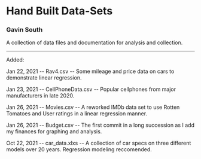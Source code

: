 # Hand Built Data-Sets
### Gavin South

A collection of data files and documentation for analysis and collection. 

--------------------------------------------------------------------------------
Added:

Jan 22, 2021 -- Rav4.csv -- Some mileage and price data on cars to demonstrate linear regression.                    

Jan 23, 2021 -- CellPhoneData.csv -- Popular cellphones from major manufacturers in late 2020.

Jan 26, 2021 -- Movies.csv -- A reworked IMDb data set to use Rotten Tomatoes and User ratings in a linear regression manner. 

Jan 26, 2021 -- Budget.csv -- The first commit in a long succession as I add my finances for graphing and analysis. 

Oct 22, 2021 -- car_data.xlxs -- A collection of car specs on three different models over 20 years. Regression modeling reccomended.
